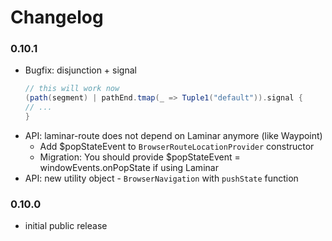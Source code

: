 # Changelog

### 0.10.1

* Bugfix: disjunction + signal
  ```scala
  // this will work now
  (path(segment) | pathEnd.tmap(_ => Tuple1("default")).signal { 
  // ...
  }
  ```
* API: laminar-route does not depend on Laminar anymore (like Waypoint)  
  * Add $popStateEvent to `BrowserRouteLocationProvider` constructor
  * Migration: You should provide $popStateEvent = windowEvents.onPopState if using Laminar
* API: new utility object - `BrowserNavigation` with `pushState` function

### 0.10.0

* initial public release
